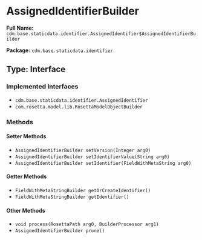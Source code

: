 # AssignedIdentifierBuilder

**Full Name:** `cdm.base.staticdata.identifier.AssignedIdentifier$AssignedIdentifierBuilder`

**Package:** `cdm.base.staticdata.identifier`

## Type: Interface

### Implemented Interfaces

- `cdm.base.staticdata.identifier.AssignedIdentifier`
- `com.rosetta.model.lib.RosettaModelObjectBuilder`

### Methods

#### Setter Methods

- `AssignedIdentifierBuilder setVersion(Integer arg0)`
- `AssignedIdentifierBuilder setIdentifierValue(String arg0)`
- `AssignedIdentifierBuilder setIdentifier(FieldWithMetaString arg0)`

#### Getter Methods

- `FieldWithMetaStringBuilder getOrCreateIdentifier()`
- `FieldWithMetaStringBuilder getIdentifier()`

#### Other Methods

- `void process(RosettaPath arg0, BuilderProcessor arg1)`
- `AssignedIdentifierBuilder prune()`

